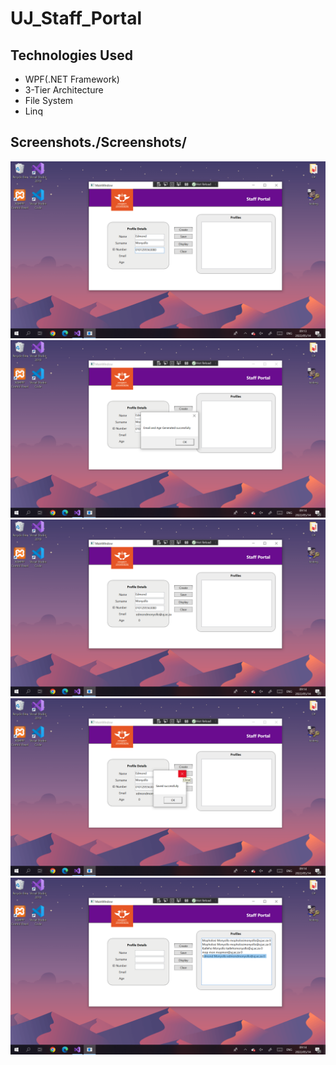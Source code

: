 # UJ_Staff_Portal
## Technologies Used

- WPF(.NET Framework)
- 3-Tier Architecture
- File System
- Linq

## Screenshots./Screenshots/
<img src="./Screenshots/Screenshot (5).png" />
<img src="./Screenshots/Screenshot (6).png" />
<img src="./Screenshots/Screenshot (7).png" />
<img src="./Screenshots/Screenshot (8).png" />
<img src="./Screenshots/Screenshot (9).png" />

